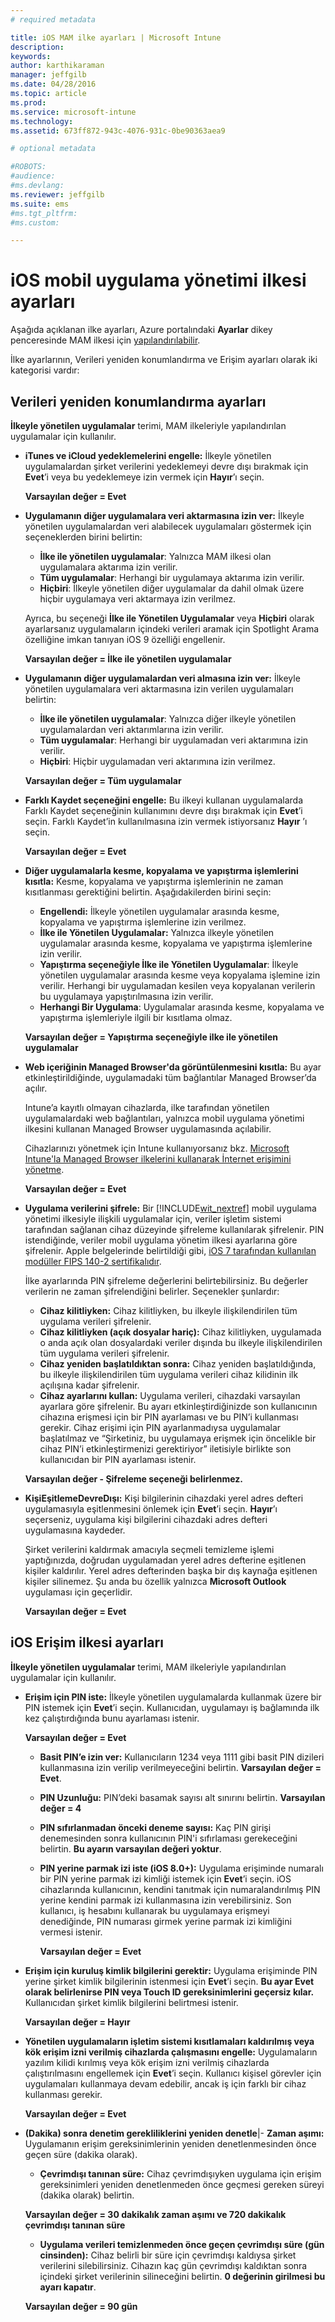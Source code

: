 ```yaml
---
# required metadata

title: iOS MAM ilke ayarları | Microsoft Intune
description:
keywords:
author: karthikaraman
manager: jeffgilb
ms.date: 04/28/2016
ms.topic: article
ms.prod:
ms.service: microsoft-intune
ms.technology:
ms.assetid: 673ff872-943c-4076-931c-0be90363aea9

# optional metadata

#ROBOTS:
#audience:
#ms.devlang:
ms.reviewer: jeffgilb
ms.suite: ems
#ms.tgt_pltfrm:
#ms.custom:

---
```


#  iOS mobil uygulama yönetimi ilkesi ayarları
Aşağıda açıklanan ilke ayarları, Azure portalındaki **Ayarlar** dikey penceresinde MAM ilkesi için [yapılandırılabilir](create-and-deploy-mobile-app-management-policies-with-microsoft-intune.md).

İlke ayarlarının, Verileri yeniden konumlandırma ve Erişim ayarları olarak iki kategorisi vardır:

##  Verileri yeniden konumlandırma ayarları
**İlkeyle yönetilen uygulamalar** terimi, MAM ilkeleriyle yapılandırılan uygulamalar için kullanılır.

- **iTunes ve iCloud yedeklemelerini engelle:** İlkeyle yönetilen uygulamalardan şirket verilerini yedeklemeyi devre dışı bırakmak için **Evet**’i veya bu yedeklemeye izin vermek için **Hayır**’ı seçin.

  **Varsayılan değer = Evet**

- **Uygulamanın diğer uygulamalara veri aktarmasına izin ver:**   İlkeyle yönetilen uygulamalardan veri alabilecek uygulamaları göstermek için seçeneklerden birini belirtin:
  - **İlke ile yönetilen uygulamalar**: Yalnızca MAM ilkesi olan uygulamalara aktarıma izin verilir.
  - **Tüm uygulamalar**: Herhangi bir uygulamaya aktarıma izin verilir.
  - **Hiçbiri**: İlkeyle yönetilen diğer uygulamalar da dahil olmak üzere hiçbir uygulamaya veri aktarmaya izin verilmez.

  Ayrıca, bu seçeneği **İlke ile Yönetilen Uygulamalar** veya **Hiçbiri** olarak ayarlarsanız uygulamaların içindeki verileri aramak için Spotlight Arama özelliğine imkan tanıyan iOS 9 özelliği engellenir.

  **Varsayılan değer = İlke ile yönetilen uygulamalar**

- **Uygulamanın diğer uygulamalardan veri almasına izin ver:** İlkeyle yönetilen uygulamalara veri aktarmasına izin verilen uygulamaları belirtin:
  -  **İlke ile yönetilen uygulamalar**: Yalnızca diğer ilkeyle yönetilen uygulamalardan veri aktarımlarına izin verilir.
  -  **Tüm uygulamalar**: Herhangi bir uygulamadan veri aktarımına izin verilir.
  -  **Hiçbiri**: Hiçbir uygulamadan veri aktarımına izin verilmez.

  **Varsayılan değer = Tüm uygulamalar**

- **Farklı Kaydet seçeneğini engelle:** Bu ilkeyi kullanan uygulamalarda Farklı Kaydet seçeneğinin kullanımını devre dışı bırakmak için **Evet**’i seçin. Farklı Kaydet’in kullanılmasına izin vermek istiyorsanız **Hayır** ’ı seçin.

  **Varsayılan değer = Evet**

- **Diğer uygulamalarla kesme, kopyalama ve yapıştırma işlemlerini kısıtla:** Kesme, kopyalama ve yapıştırma işlemlerinin ne zaman kısıtlanması gerektiğini belirtin. Aşağıdakilerden birini seçin:
  -   **Engellendi:** İlkeyle yönetilen uygulamalar arasında kesme, kopyalama ve yapıştırma işlemlerine izin verilmez.
  -   **İlke ile Yönetilen Uygulamalar:** Yalnızca ilkeyle yönetilen uygulamalar arasında kesme, kopyalama ve yapıştırma işlemlerine izin verilir.
  -   **Yapıştırma seçeneğiyle İlke ile Yönetilen Uygulamalar**: İlkeyle yönetilen uygulamalar arasında kesme veya kopyalama işlemine izin verilir. Herhangi bir uygulamadan kesilen veya kopyalanan verilerin bu uygulamaya yapıştırılmasına izin verilir.
  - **Herhangi Bir Uygulama**: Uygulamalar arasında kesme, kopyalama ve yapıştırma işlemleriyle ilgili bir kısıtlama olmaz.

  **Varsayılan değer = Yapıştırma seçeneğiyle ilke ile yönetilen uygulamalar**

- **Web içeriğinin Managed Browser'da görüntülenmesini kısıtla:** Bu ayar etkinleştirildiğinde, uygulamadaki tüm bağlantılar Managed Browser’da açılır.

  Intune’a kayıtlı olmayan cihazlarda, ilke tarafından yönetilen uygulamalardaki web bağlantıları, yalnızca mobil uygulama yönetimi ilkesini kullanan Managed Browser uygulamasında açılabilir.

  Cihazlarınızı yönetmek için Intune kullanıyorsanız bkz. [Microsoft Intune'la Managed Browser ilkelerini kullanarak İnternet erişimini yönetme](manage-internet-access-using-managed-browser-policies.md).

    **Varsayılan değer = Evet**

- **Uygulama verilerini şifrele:** Bir [!INCLUDE[wit_nextref](../includes/wit_nextref_md.md)] mobil uygulama yönetimi ilkesiyle ilişkili uygulamalar için, veriler işletim sistemi tarafından sağlanan cihaz düzeyinde şifreleme kullanılarak şifrelenir. PIN istendiğinde, veriler mobil uygulama yönetim ilkesi ayarlarına göre şifrelenir. Apple belgelerinde belirtildiği gibi, [iOS 7 tarafından kullanılan modüller FIPS 140-2 sertifikalıdır](http://support.apple.com/en-us/HT202739).

  İlke ayarlarında PIN şifreleme değerlerini belirtebilirsiniz.  Bu değerler verilerin ne zaman şifrelendiğini belirler. Seçenekler şunlardır:
  - **Cihaz kilitliyken:** Cihaz kilitliyken, bu ilkeyle ilişkilendirilen tüm uygulama verileri şifrelenir.
  -   **Cihaz kilitliyken (açık dosyalar hariç):** Cihaz kilitliyken, uygulamada o anda açık olan dosyalardaki veriler dışında bu ilkeyle ilişkilendirilen tüm uygulama verileri şifrelenir.
  -   **Cihaz yeniden başlatıldıktan sonra:** Cihaz yeniden başlatıldığında, bu ilkeyle ilişkilendirilen tüm uygulama verileri cihaz kilidinin ilk açılışına kadar şifrelenir.
  -   **Cihaz ayarlarını kullan:** Uygulama verileri, cihazdaki varsayılan ayarlara göre şifrelenir.
  Bu ayarı etkinleştirdiğinizde son kullanıcının cihazına erişmesi için bir PIN ayarlaması ve bu PIN’i kullanması gerekir.  Cihaz erişimi için PIN ayarlanmadıysa uygulamalar başlatılmaz ve “Şirketiniz, bu uygulamaya erişmek için öncelikle bir cihaz PIN’i etkinleştirmenizi gerektiriyor” iletisiyle birlikte son kullanıcıdan bir PIN ayarlaması istenir.

  **Varsayılan değer - Şifreleme seçeneği belirlenmez.**
- **KişiEşitlemeDevreDışı:**  Kişi bilgilerinin cihazdaki yerel adres defteri uygulamasıyla eşitlenmesini önlemek için **Evet**’i seçin. **Hayır**’ı seçerseniz, uygulama kişi bilgilerini cihazdaki adres defteri uygulamasına kaydeder.

  Şirket verilerini kaldırmak amacıyla seçmeli temizleme işlemi yaptığınızda, doğrudan uygulamadan yerel adres defterine eşitlenen kişiler kaldırılır. Yerel adres defterinden başka bir dış kaynağa eşitlenen kişiler silinemez. Şu anda bu özellik yalnızca **Microsoft Outlook** uygulaması için geçerlidir.

  **Varsayılan değer = Evet**
##  iOS Erişim ilkesi ayarları
**İlkeyle yönetilen uygulamalar** terimi, MAM ilkeleriyle yapılandırılan uygulamalar için kullanılır.
- **Erişim için PIN iste:** İlkeyle yönetilen uygulamalarda kullanmak üzere bir PIN istemek için **Evet**’i seçin. Kullanıcıdan, uygulamayı iş bağlamında ilk kez çalıştırdığında bunu ayarlaması istenir.

  **Varsayılan değer = Evet**
    -  **Basit PIN’e izin ver:** Kullanıcıların 1234 veya 1111 gibi basit PIN dizileri kullanmasına izin verilip verilmeyeceğini belirtin. **Varsayılan değer = Evet**.
    - **PIN Uzunluğu:** PIN’deki basamak sayısı alt sınırını belirtin. **Varsayılan değer = 4**
    - **PIN sıfırlanmadan önceki deneme sayısı:** Kaç PIN girişi denemesinden sonra kullanıcının PIN'i sıfırlaması gerekeceğini belirtin.
  **Bu ayarın varsayılan değeri yoktur**.

  - **PIN yerine parmak izi iste (iOS 8.0+):** Uygulama erişiminde numaralı bir PIN yerine parmak izi kimliği istemek için **Evet**’i seçin.
iOS cihazlarında kullanıcının, kendini tanıtmak için numaralandırılmış PIN yerine kendini parmak izi kullanmasına izin verebilirsiniz. Son kullanıcı, iş hesabını kullanarak bu uygulamaya erişmeyi denediğinde, PIN numarası girmek yerine parmak izi kimliğini vermesi istenir.

    **Varsayılan değer = Evet**
- **Erişim için kuruluş kimlik bilgilerini gerektir:** Uygulama erişiminde PIN yerine şirket kimlik bilgilerinin istenmesi için **Evet**’i seçin. **Bu ayar Evet olarak belirlenirse PIN veya Touch ID gereksinimlerini geçersiz kılar.** Kullanıcıdan şirket kimlik bilgilerini belirtmesi istenir.

  **Varsayılan değer = Hayır**
- **Yönetilen uygulamaların işletim sistemi kısıtlamaları kaldırılmış veya kök erişim izni verilmiş cihazlarda çalışmasını engelle:** Uygulamaların yazılım kilidi kırılmış veya kök erişim izni verilmiş cihazlarda çalıştırılmasını engellemek için **Evet**’i seçin. Kullanıcı kişisel görevler için uygulamaları kullanmaya devam edebilir, ancak iş için farklı bir cihaz kullanması gerekir.

  **Varsayılan değer = Evet**
- **(Dakika) sonra denetim gerekliliklerini yeniden denetle**|-   **Zaman aşımı:** Uygulamanın erişim gereksinimlerinin yeniden denetlenmesinden önce geçen süre (dakika olarak).
  -   **Çevrimdışı tanınan süre:** Cihaz çevrimdışıyken uygulama için erişim gereksinimleri yeniden denetlenmeden önce geçmesi gereken süreyi (dakika olarak) belirtin.

  **Varsayılan değer = 30 dakikalık zaman aşımı ve 720 dakikalık çevrimdışı tanınan süre**
  - **Uygulama verileri temizlenmeden önce geçen çevrimdışı süre (gün cinsinden):** Cihaz belirli bir süre için çevrimdışı kaldıysa şirket verilerini silebilirsiniz.  Cihazın kaç gün çevrimdışı kaldıktan sonra içindeki şirket verilerinin silineceğini belirtin. **0 değerinin girilmesi bu ayarı kapatır**.

  **Varsayılan değer = 90 gün**


<!--HONumber=May16_HO3-->


